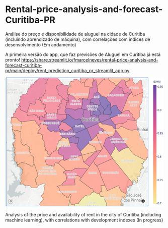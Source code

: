 # Rental-price-analysis-and-forecast-Curitiba-PR 
Análise do preço e disponibilidade de aluguel na cidade de Curitiba (incluindo aprendizado de máquina), com correlações com índices de desenvolvimento
(Em andamento)

A primeira versão do app, que faz previsões de Aluguel em Curitiba já está pronto! https://share.streamlit.io/fmarcelneves/rental-price-analysis-and-forecast-curitiba-pr/main/deploy/rent_prediction_curitiba_pr_streamlit_app.py

![](https://raw.githubusercontent.com/fmarcelneves/Rental-price-analysis-and-forecast-Curitiba-PR/main/Images_regionais/map_streamlit.png)

Analysis of the price and availability of rent in the city of Curitiba (including machine learning), with correlations with development indexes
(In progress)
